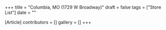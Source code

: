 +++
title = "Columbia, MO (1729 W Broadway)"
draft = false
tags = ["Store List"]
date = ""

[Article]
contributors = []
gallery = []
+++